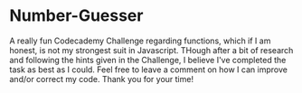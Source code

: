 # Number-Guesser

A really fun Codecademy Challenge regarding functions, which if I am honest, is not my strongest suit in Javascript. THough after a bit of research
and following the hints given in the Challenge, I believe I've completed the task as best as I could. Feel free to leave a comment on how I can 
improve and/or correct my code. Thank you for your time!
